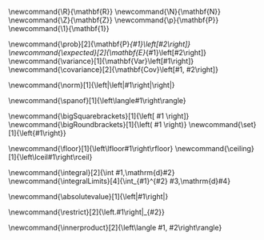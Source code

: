 \newcommand{\R}{\mathbf{R}}
\newcommand{\N}{\mathbf{N}}
\newcommand{\Z}{\mathbf{Z}}
\newcommand{\p}{\mathbf{P}}
\newcommand{\1}{\mathbf{1}}

\newcommand{\prob}[2]{\mathbf{P}_{#1}\left[#2\right]}
\newcommand{\expected}[2]{\mathbf{E}_{#1}\left[#2\right]}
\newcommand{\variance}[1]{\mathbf{Var}\left[#1\right]}
\newcommand{\covariance}[2]{\mathbf{Cov}\left[#1, #2\right]}

\newcommand{\norm}[1]{\left|\left|#1\right|\right|}

\newcommand{\spanof}[1]{\left\langle#1\right\rangle}

\newcommand{\bigSquarebrackets}[1]{\left[ #1 \right]}
\newcommand{\bigRoundbrackets}[1]{\left( #1 \right)}
\newcommand{\set}[1]{\left\{#1\right\}}

\newcommand{\floor}[1]{\left\lfloor#1\right\rfloor}
\newcommand{\ceiling}[1]{\left\lceil#1\right\rceil}

\newcommand{\integral}[2]{\int #1\,\mathrm{d}#2}
\newcommand{\integralLimits}[4]{\int_{#1}^{#2} #3\,\mathrm{d}#4}

\newcommand{\absolutevalue}[1]{\left|#1\right|}

\newcommand{\restrict}[2]{\left.#1\right|_{#2}}

\newcommand{\innerproduct}[2]{\left\langle #1, #2\right\rangle}

